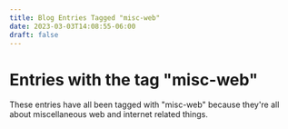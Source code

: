 ```yaml
---
title: Blog Entries Tagged "misc-web"
date: 2023-03-03T14:08:55-06:00
draft: false
---
```

# Entries with the tag "misc-web"

These entries have all been tagged with "misc-web" because they're all about miscellaneous web and internet related things.